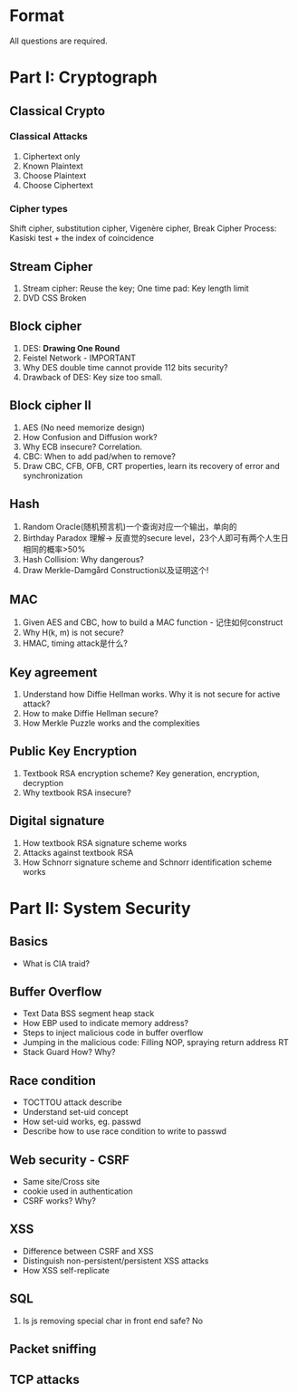 # Format
All questions are required. 
# Part I: Cryptograph
## Classical Crypto
### Classical Attacks
1. Ciphertext only
2. Known Plaintext
3. Choose Plaintext
4. Choose Ciphertext
### Cipher types
Shift cipher, substitution cipher, Vigenère cipher, 
Break Cipher Process: Kasiski test + the index of coincidence
## Stream Cipher
1. Stream cipher: Reuse the key; One time pad: Key length limit
2. DVD CSS Broken
## Block cipher
1. DES: **Drawing One Round**
2. Feistel Network - IMPORTANT
3. Why DES double time cannot provide 112 bits security? 
4. Drawback of DES: Key size too small. 
## Block cipher II
1. AES (No need memorize design)
2. How Confusion and Diffusion work? 
3. Why ECB insecure? Correlation. 
4. CBC: When to add pad/when to remove? 
5. Draw CBC, CFB, OFB, CRT properties, learn its recovery of error and synchronization
## Hash
1. Random Oracle(随机预言机)一个查询对应一个输出，单向的
2. Birthday Paradox 理解-> 反直觉的secure level，23个人即可有两个人生日相同的概率>50%
3. Hash Collision: Why dangerous? 
4. Draw Merkle-Damgård Construction以及证明这个! 
## MAC
1. Given AES and CBC, how to build a MAC function - 记住如何construct
2. Why H(k, m) is not secure? 
3. HMAC, timing attack是什么? 
## Key agreement
1. Understand how Diffie Hellman works. Why it is not secure for active attack? 
2. How to make Diffie Hellman secure? 
3. How Merkle Puzzle works and the complexities 
## Public Key Encryption
1. Textbook RSA encryption scheme? Key generation, encryption, decryption
2. Why textbook RSA insecure? 
## Digital signature
1. How textbook RSA signature scheme works
2. Attacks against textbook RSA
3. How Schnorr signature  scheme and Schnorr identification scheme works
# Part II: System Security
## Basics
- What is CIA traid? 
## Buffer Overflow
- Text Data BSS segment heap stack
- How EBP used to indicate memory address? 
- Steps to inject malicious code in buffer overflow
- Jumping in the malicious code: Filling NOP, spraying return address RT
- Stack Guard How? Why? 
## Race condition
- TOCTTOU attack describe
- Understand set-uid concept
- How set-uid works, eg. passwd
- Describe how to use race condition to write to passwd
## Web security - CSRF
- Same site/Cross site
- cookie used in authentication
- CSRF works? Why? 
## XSS
- Difference between CSRF and XSS
- Distinguish non-persistent/persistent XSS attacks
- How XSS self-replicate
## SQL
1. Is js removing special char in front end safe? No
## Packet sniffing
## TCP attacks


